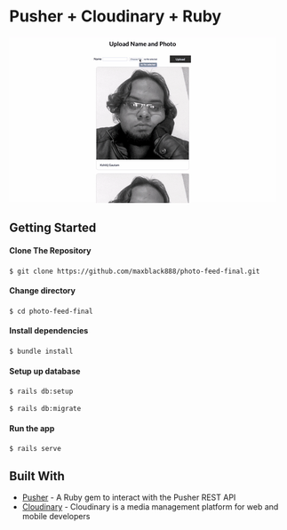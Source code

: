 # Pusher + Cloudinary + Ruby
![Demo](demo/ezgif.com-video-to-gif-2.gif)

Getting Started
------

#### Clone The Repository
`$ git clone https://github.com/maxblack888/photo-feed-final.git`


#### Change directory
`$ cd photo-feed-final`

#### Install dependencies
`$ bundle install`

#### Setup up database
`$ rails db:setup`

`$ rails db:migrate`

#### Run the app
`$ rails serve`


Built With
------
- [Pusher](https://pusher.com) - A Ruby gem to interact with the Pusher REST API
- [Cloudinary](https://cloudinary.com/) - Cloudinary is a media management platform for web and mobile developers
